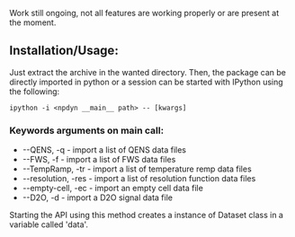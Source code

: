 Work still ongoing, not all features are working properly or are present at the moment.

## Installation/Usage:
Just extract the archive in the wanted directory.
Then, the package can be directly imported in python or a session can be started with IPython using the following:

    ipython -i <npdyn __main__ path> -- [kwargs]

### Keywords arguments on main call:

- --QENS, -q            - import a list of QENS data files
- --FWS, -f             - import a list of FWS data files
- --TempRamp, -tr       - import a list of temperature remp data files
- --resolution, -res    - import a list of resolution function data files
- --empty-cell, -ec     - import an empty cell data file
- --D2O, -d             - import a D2O signal data file

Starting the API using this method creates a instance of Dataset class in a variable called 'data'.
